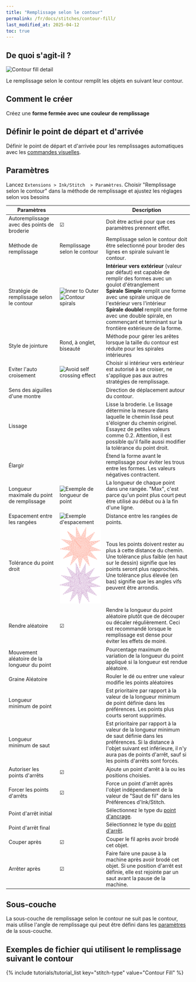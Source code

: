 ```yaml
---
title: "Remplissage selon le contour"
permalink: /fr/docs/stitches/contour-fill/
last_modified_at: 2025-04-12
toc: true
---
```

## De quoi s'agit-il ?

![Contour fill detail](/assets/images/docs/contour-fill-detail.jpg)

Le remplissage selon le contour remplit les objets en suivant leur contour.


## Comment le créer

Créez une **forme fermée avec une couleur de remplissage**



## Définir le point de départ et d'arrivée
Définir le point de départ et d'arrivée pour les remplissages automatiques avec les [commandes visuelles](/fr/docs/commands/).

## Paramètres

Lancez `Extensions > Ink/Stitch  > Paramètres`. Choisir "Remplissage selon le contour" dans la méthode de remplissage et ajustez les réglages selon vos besoins

|Paramètres||Description|
|---|---|---|
|Autoremplissage avec des points de broderie| ☑ |Doit être activé pour que ces paramètres prennent effet.|
|Méthode de remplissage                     |Remplissage selon le contour| Remplissage selon le contour doit être selectionné pour broder des lignes en spirale suivant le contour.|
|Stratégie de remplissage selon le contour  |![Inner to Outer](/assets/images/docs/contour-fill-innertoouter-bottlenecks.jpg)<br>![Contour spirals](/assets/images/docs/contour-fill-spirals.jpg)|**Intérieur vers extérieur** (valeur par défaut) est capable de remplir des formes avec un goulot d'étranglement<br>**Spirale Simple**  remplit une forme avec une spirale unique de l'extérieur vers l'intérieur<br>**Spirale doublel** remplit une forme avec une double spirale, en commençant et terminant sur la frontière extérieure de la forme.|
|Style de jointure |Rond, à onglet, biseauté|Méthode pour gérer les arêtes lorsque la taille du contour est réduite pour les spirales intérieures|
|Eviter l'auto croisement|![Avoid self crossing effect](/assets/images/docs/contour-fill-self-crossing.jpg)|Choisir si intérieur vers extérieur est autorisé à se croiser, ne s'applique pas aux autres stratégies de remplissage.|
|Sens des aiguilles d'une montre            ||Direction de déplacement autour du contour.|
|Lissage||Lisse la broderie. Le lissage détermine la mesure dans laquelle le chemin lissé peut s'éloigner du chemin originel. Essayez de petites valeurs comme 0.2. Attention, il est possible qu'il faille aussi modifier la tolérance du point droit.|
Élargir                                      ||Étend la forme avant le remplissage pour éviter les trous entre les formes. Les valeurs négatives contractent.
|Longueur maximale du point de remplissage  |![Exemple de longueur de point](/assets/images/docs/params-fill-stitch_length.png) |La longueur de chaque point dans une rangée. "Max", c'est parce qu'un point plus court peut être utilisé au début ou à la fin d'une ligne.|
|Espacement entre les rangées               |![Exemple d'espacement](/assets/images/docs/params-fill-spacing_between_rows.png) |Distance entre les rangées de points.|
|Tolérance du point droit                   |![Exemple de tolerance](/assets/images/docs/contourfilltolerance.svg) |Tous les points doivent rester au plus à cette distance du chemin. Une tolérance plus faible (en haut sur le dessin) signifie que les points seront plus rapprochés. Une tolérance plus élevée (en bas) signifie que les angles vifs peuvent être arrondis.|
|Rendre aléatoire                           |☑ |Rendre la longueur du point aléatoire plutôt que de découper ou décaler régulièrement. Ceci est recommandé lorsque le remplissage est dense pour éviter les effets de moiré.|
|Mouvement aléatoire de la longueur du point||Pourcentage maximum de variation de la longueur du point appliqué si la longueur est rendue aléatoire.|
|Graine Aléatoire                   ||Rouler le dé ou entrer une valeur modifie les points aléatoires|
|Longueur minimum de point          ||Est prioritaire par rapport à la valeur de la longueur minimum de point définie dans les préférences. Les points plus courts seront supprimés.|
|Longueur minimum de saut           ||Est prioritaire par rapport à la valeur de la longueur minimum de saut définie dans les préférences. Si la distance à l'objet suivant est inférieure, il n'y aura pas de points d'arrêt, sauf si les points d'arrêts sont forcés.|
|Autoriser les points d'arrêts      | ☑|Ajoute un point d'arrêt à la ou les positions choisies.|
|Forcer les points d'arrêts         |☑|Force un point d'arrêt après l'objet indépendament de la valeur de "Saut de fil" dans les Préférences d'Ink/Stitch.|
|Point d'arrêt initial              ||Sélectionnez le type du  [point d'ancrage](/fr/docs/stitches/lock-stitches).|
|Point d'arrêt final                ||Sélectionnez le type du [point d'arrêt](/fr/docs/stitches/lock-stitches).|
|Couper après                       |☑|Couper le fil après avoir brodé cet objet.|
|Arrêter après                      |☑|Faire faire une pause à la machine après avoir brodé  cet objet. Si une position d'arrêt est définie, elle est rejointe  par un saut avant la pause de la machine.|

## Sous-couche

La sous-couche de remplissage selon le contour ne suit pas le contour, mais utilise l'angle de remplissage qui peut être défini dans les 
[paramètres](/fr/docs/stitches/fill-stitch/#sous-couche) de la sous-couche.

## Exemples de fichier qui utilisent le remplissage suivant le contour
{% include tutorials/tutorial_list key="stitch-type" value="Contour Fill" %}
